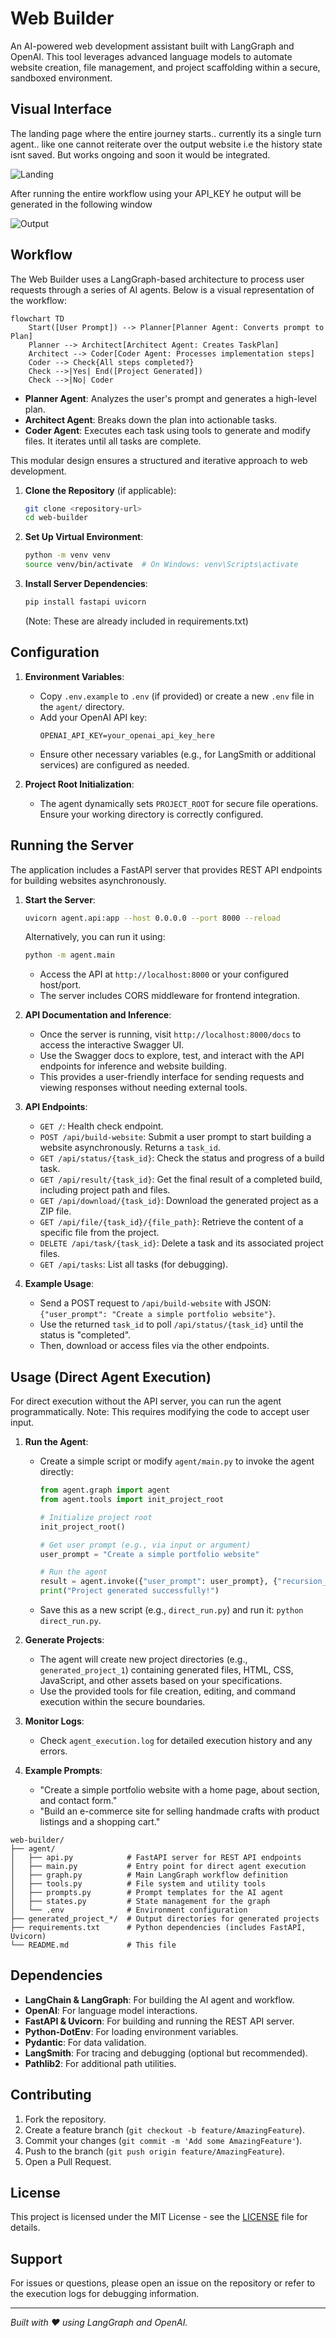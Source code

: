 # Web Builder

An AI-powered web development assistant built with LangGraph and OpenAI. This tool leverages advanced language models to automate website creation, file management, and project scaffolding within a secure, sandboxed environment.

## Visual Interface

The landing page where the entire journey starts.. currently its a single turn agent.. like one cannot reiterate over the output website i.e the history state isnt saved. But works ongoing and soon it would be integrated. 

![Landing](src/assets/landing.png)

After running the entire workflow using your API_KEY he output will be generated in the following window

![Output](src/assets/output_window.png)

## Workflow

The Web Builder uses a LangGraph-based architecture to process user requests through a series of AI agents. Below is a visual representation of the workflow:

```mermaid
flowchart TD
    Start([User Prompt]) --> Planner[Planner Agent: Converts prompt to Plan]
    Planner --> Architect[Architect Agent: Creates TaskPlan]
    Architect --> Coder[Coder Agent: Processes implementation steps]
    Coder --> Check{All steps completed?}
    Check -->|Yes| End([Project Generated])
    Check -->|No| Coder
```

- **Planner Agent**: Analyzes the user's prompt and generates a high-level plan.
- **Architect Agent**: Breaks down the plan into actionable tasks.
- **Coder Agent**: Executes each task using tools to generate and modify files. It iterates until all tasks are complete.

This modular design ensures a structured and iterative approach to web development.

1. **Clone the Repository** (if applicable):
   ```bash
   git clone <repository-url>
   cd web-builder
   ```

2. **Set Up Virtual Environment**:
   ```bash
   python -m venv venv
   source venv/bin/activate  # On Windows: venv\Scripts\activate
   ```

4. **Install Server Dependencies**:
   ```bash
   pip install fastapi uvicorn
   ```
   (Note: These are already included in requirements.txt)

## Configuration

1. **Environment Variables**:
   - Copy `.env.example` to `.env` (if provided) or create a new `.env` file in the `agent/` directory.
   - Add your OpenAI API key:
     ```
     OPENAI_API_KEY=your_openai_api_key_here
     ```
   - Ensure other necessary variables (e.g., for LangSmith or additional services) are configured as needed.

2. **Project Root Initialization**:
   - The agent dynamically sets `PROJECT_ROOT` for secure file operations. Ensure your working directory is correctly configured.

## Running the Server

The application includes a FastAPI server that provides REST API endpoints for building websites asynchronously.

1. **Start the Server**:
   ```bash
   uvicorn agent.api:app --host 0.0.0.0 --port 8000 --reload
   ```
   Alternatively, you can run it using:
   ```bash
   python -m agent.main
   ```
   - Access the API at `http://localhost:8000` or your configured host/port.
   - The server includes CORS middleware for frontend integration.

2. **API Documentation and Inference**:
   - Once the server is running, visit `http://localhost:8000/docs` to access the interactive Swagger UI.
   - Use the Swagger docs to explore, test, and interact with the API endpoints for inference and website building.
   - This provides a user-friendly interface for sending requests and viewing responses without needing external tools.

3. **API Endpoints**:
   - `GET /`: Health check endpoint.
   - `POST /api/build-website`: Submit a user prompt to start building a website asynchronously. Returns a `task_id`.
   - `GET /api/status/{task_id}`: Check the status and progress of a build task.
   - `GET /api/result/{task_id}`: Get the final result of a completed build, including project path and files.
   - `GET /api/download/{task_id}`: Download the generated project as a ZIP file.
   - `GET /api/file/{task_id}/{file_path}`: Retrieve the content of a specific file from the project.
   - `DELETE /api/task/{task_id}`: Delete a task and its associated project files.
   - `GET /api/tasks`: List all tasks (for debugging).

4. **Example Usage**:
   - Send a POST request to `/api/build-website` with JSON: `{"user_prompt": "Create a simple portfolio website"}`.
   - Use the returned `task_id` to poll `/api/status/{task_id}` until the status is "completed".
   - Then, download or access files via the other endpoints.

## Usage (Direct Agent Execution)

For direct execution without the API server, you can run the agent programmatically. Note: This requires modifying the code to accept user input.

1. **Run the Agent**:
   - Create a simple script or modify `agent/main.py` to invoke the agent directly:
     ```python
     from agent.graph import agent
     from agent.tools import init_project_root

     # Initialize project root
     init_project_root()

     # Get user prompt (e.g., via input or argument)
     user_prompt = "Create a simple portfolio website"

     # Run the agent
     result = agent.invoke({"user_prompt": user_prompt}, {"recursion_limit": 100})
     print("Project generated successfully!")
     ```
   - Save this as a new script (e.g., `direct_run.py`) and run it: `python direct_run.py`.

2. **Generate Projects**:
   - The agent will create new project directories (e.g., `generated_project_1`) containing generated files, HTML, CSS, JavaScript, and other assets based on your specifications.
   - Use the provided tools for file creation, editing, and command execution within the secure boundaries.

3. **Monitor Logs**:
   - Check `agent_execution.log` for detailed execution history and any errors.

4. **Example Prompts**:
   - "Create a simple portfolio website with a home page, about section, and contact form."
   - "Build an e-commerce site for selling handmade crafts with product listings and a shopping cart."

```
web-builder/
├── agent/
│   ├── api.py            # FastAPI server for REST API endpoints
│   ├── main.py           # Entry point for direct agent execution
│   ├── graph.py          # Main LangGraph workflow definition
│   ├── tools.py          # File system and utility tools
│   ├── prompts.py        # Prompt templates for the AI agent
│   ├── states.py         # State management for the graph
│   └── .env              # Environment configuration
├── generated_project_*/  # Output directories for generated projects
├── requirements.txt      # Python dependencies (includes FastAPI, Uvicorn)
└── README.md             # This file
```

## Dependencies

- **LangChain & LangGraph**: For building the AI agent and workflow.
- **OpenAI**: For language model interactions.
- **FastAPI & Uvicorn**: For building and running the REST API server.
- **Python-DotEnv**: For loading environment variables.
- **Pydantic**: For data validation.
- **LangSmith**: For tracing and debugging (optional but recommended).
- **Pathlib2**: For additional path utilities.

## Contributing

1. Fork the repository.
2. Create a feature branch (`git checkout -b feature/AmazingFeature`).
3. Commit your changes (`git commit -m 'Add some AmazingFeature'`).
4. Push to the branch (`git push origin feature/AmazingFeature`).
5. Open a Pull Request.

## License

This project is licensed under the MIT License - see the [LICENSE](LICENSE) file for details.

## Support

For issues or questions, please open an issue on the repository or refer to the execution logs for debugging information.

---

*Built with ❤️ using LangGraph and OpenAI.*

